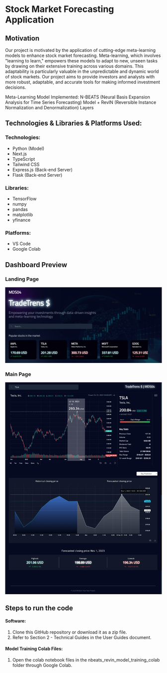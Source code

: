 # Stock Market Forecasting Application

## Motivation
Our project is motivated by the application of cutting-edge meta-learning models to enhance stock market forecasting. Meta-learning, which involves "learning to learn," empowers these models to adapt to new, unseen tasks by drawing on their extensive training across various domains. This adaptability is particularly valuable in the unpredictable and dynamic world of stock markets. Our project aims to provide investors and analysts with more robust, adaptable, and accurate tools for making informed investment decisions.

Meta-Learning Model Implemented:
N-BEATS (Neural Basis Expansion Analysis for Time Series Forecasting) Model + RevIN (Reversible Instance Normalization and Denormalization) Layers

## Technologies & Libraries & Platforms Used:
### Technologies:
- Python (Model)
- Next.js
- TypeScript
- Tailwind CSS
- Express.js (Back-end Server)
- Flask (Back-end Server)

### Libraries:
- TensorFlow
- numpy
- pandas
- matplotlib
- yfinance

### Platforms:
- VS Code
- Google Colab

## Dashboard Preview
### Landing Page
![landing-page](web-dashboard-image/landing-page.png)

### Main Page
![main-page](web-dashboard-image/main-page.png)

## Steps to run the code
#### Software:
1. Clone this GitHub repository or download it as a zip file.
2. Refer to Section 2 - Technical Guides in the User Guides document.

#### Model Training Colab Files:
1. Open the colab notebook files in the nbeats_revin_model_training_colab folder through Google Colab.
